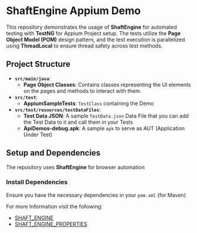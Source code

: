 # ShaftEngine Appium Demo
This repository demonstrates the usage of **ShaftEngine** for automated testing with **TestNG** for Appium Project setup. The tests utilize the **Page Object Model (POM)** design pattern, and the test execution is parallelized using **ThreadLocal** to ensure thread safety across test methods.

## Project Structure

- **`src/main/java`**:
  - **Page Object Classes**: Contains classes representing the UI elements on the pages and methods to interact with them.
- **`src/test`**:
  - **AppiumSampleTests**: `TestClass` containing the Demo
- **`src/test/resources/testDataFiles`**:
  - **Test Data JSON**: A sample `TestData.json` Data File that you can add the Test Data to it and call them in your Tests
  - **ApiDemos-debug.apk**: A sample `apk` to serve as AUT (Application Under Test)
    
## Setup and Dependencies

The repository uses **ShaftEngine** for browser automation

### Install Dependencies

Ensure you have the necessary dependencies in your `pom.xml` (for Maven)

For more Information visit the following:
  
- [SHAFT_ENGINE](https://github.com/ShaftHQ/SHAFT_ENGINE)
- [SHAFT_ENGINE_PROPERTIES](https://shafthq.github.io/docs/Properties/PropertiesList)
